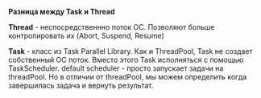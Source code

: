 **Разница между Task и Thread**

**Thread** - неспосредственнно поток ОС. Позволяют больше контролировать их (Abort, Suspend, Resume)

**Task** - класс из Task Parallel Library. Как и ThreadPool, Task не создает собственный ОС поток. Вместо этого Task исполняться с помощью TaskScheduler. default scheduler - просто запускает задачи на threadPool. Но в отличии от threadPool, мы можем определить когда  завершилась задача и вернуть результат.